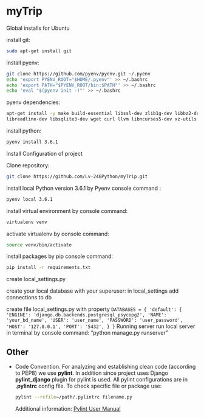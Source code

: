 # myTrip

Global installs for Ubuntu

install git:
```bash
sudo apt-get install git
```

install pyenv:
```bash
git clone https://github.com/pyenv/pyenv.git ~/.pyenv
echo 'export PYENV_ROOT="$HOME/.pyenv"' >> ~/.bashrc
echo 'export PATH="$PYENV_ROOT/bin:$PATH"' >> ~/.bashrc
echo 'eval "$(pyenv init -)"' >> ~/.bashrc
```

pyenv dependencies:
```bash
apt-get install -y make build-essential libssl-dev zlib1g-dev libbz2-dev
libreadline-dev libsqlite3-dev wget curl llvm libncurses5-dev xz-utils tk-dev
```

install python:
```bash
pyenv install 3.6.1
```
Install Configuration of project

Clone repository:
```bash
git clone https://github.com/Lv-246Python/myTrip.git
```

install local Python version 3.6.1 by Pyenv console command :
```bash
pyenv local 3.6.1
```

install virtual environment by console command:
```bash
virtualenv venv
```

activate virtualenv by console command:
```bash
source venv/bin/activate
```

install packages by pip console command:
```bash
pip install -r requirements.txt
```

create local_settings.py

create your local database with your superuser:
in local_settings add connections to db

create file local_settings.py with property ```DATABASES = {
    'default': {
        'ENGINE': 'django.db.backends.postgresql_psycopg2',
        'NAME': 'your_bd_name',
        'USER': 'user_name',
        'PASSWORD': 'user_password',
        'HOST': '127.0.0.1',
        'PORT': '5432',
    }
}```
Running server
run local server in terminal by console command: “python manage.py runserver”


## Other
* Code Convention. For analyzing and establishing clean code (according to PEP8) we use **pylint**.
In addition since project uses Django **pylint_django** plugin for pylint is used. All pylint
configurations are in **.pylintrc** config file. To check specific  file or package use:

    ```sh
    pylint --rcfile=/path/.pylintrc filename.py
    ```
    Additional information: [Pylint User Manual](https://pylint.readthedocs.io/en/latest/)

